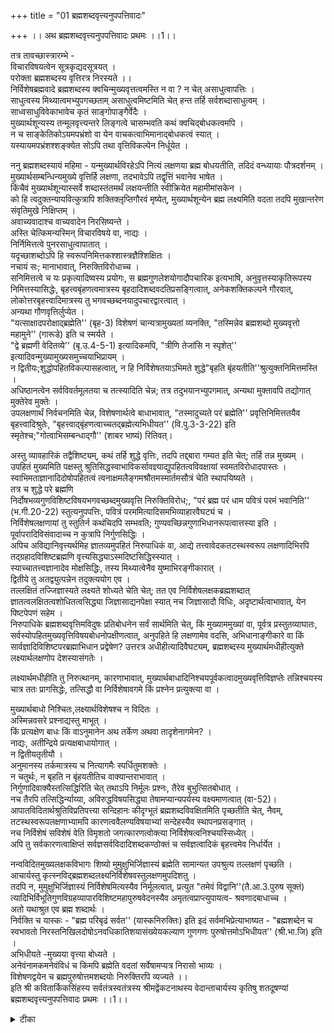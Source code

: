 +++
title = "01 ब्रह्मशब्दवृत्त्यनुपपत्तिवादः"

+++
।। अथ ब्रह्मशब्दवृत्त्यनुपपत्तिवादः प्रथमः ।।1।।  

तत्र तावच्छास्त्रारम्भे -  
विचारविषयत्वेन सूत्रकृद्यदसूत्रयत् ।  
 परोक्ता ब्रह्मशब्दस्य वृत्तिरत्र निरस्यते ।।  
निर्विशेषब्रह्मवादे ब्रह्मशब्दस्य क्वचिन्मुख्यवृत्तत्वमस्ति न वा ? न चेत् असाधुत्वापत्तिः ।  
 साधुत्वस्य मिथ्यात्वमभ्युपगच्छताम् असाधुत्वमिष्टमिति चेत् हन्त तर्हि सर्वशब्दासाधुत्वम् ।  
 साध्वसाधुविवेकाभावेच कृतं साङ्गोपाङ्गैर्वेदैः ।  
 मुख्यार्थशून्यस्य तन्मूलवृत्त्यन्तरे लिङ्गत्वे चासम्भवति कथं क्वचिद्बोधकत्वमपि ।  
 न च साङ्केतिकोऽयमपभ्रंशो वा येन वाचकत्वाभिमानाद्बोधकत्वं स्यात् ।  
 यस्यायमपभ्रंशश्शङ्क्येत सोऽपि तथा वृत्तिविकल्पेन निर्धूयेत ।  
  
ननु ब्रह्मशब्दस्यायं महिमा - यन्मुख्यार्थविरहेऽपि नित्यं लक्षणया ब्रह्म बोधयतीति, तदिदं वन्ध्यायाः पौत्रदर्शनम् ।  
 मुख्यार्थसम्बन्धिन्यमुख्ये वृत्तिर्हि लक्षणा, तदभावेऽपि तद्वृत्तिं भवानेव भाषेत ।  
 किंचैवं मुख्यार्थशून्यास्सर्वे शब्दास्तंतमर्थं लक्षयन्तीति स्वीक्रियेत महामीमांसकेन ।  
 को हि त्वदुक्तन्यायवित्कुत्रापि शक्तिक्लृप्तिगौरवं मृष्येत्, मुख्यार्थशून्येन ब्रह्म लक्ष्यमिति वदता तदपि मुखान्तरेण संवृतिमुखे निक्षिप्तम् ।  
 अवाच्यवादाश्च वाच्यवादेन निरसिष्यन्ते ।  
 अस्ति चेत्किमन्यस्मिन् विचारविषये वा, नाद्यः ।  
 निर्निमित्तत्वे पुनरसाधुत्वापातात् ।  
 यदृच्छाशब्दोऽपि हि स्वरूपनिमित्तकश्शास्त्रज्ञैश्शिक्षितः ।  
 नचायं सः; मानाभावात्, निरुक्तिविरोधाच्च ।  
 सनिमित्तत्वे च यः प्रकृत्यादिष्वस्य प्रयोगः, स ब्रह्मगुणलेशयोगादौपचारिक इत्यभाषि, अनुवृत्तस्याकृतिरूपस्य निमित्तस्यासिद्धेः, बृहत्त्वबृंहणत्वमात्रस्य बृहदादिशब्दवदतिप्रसङ्गित्वात्, अनेकशक्तिकल्पने गौरवात्, लोकोत्तरबृहत्त्वादिमात्रस्य तु भगवच्छब्दनयादुपचारद्वारत्वात् ।  
 अन्यथा गौणवृत्तिर्लुप्येत ।  
 "यत्साक्षादपरोक्षाद्ब्रह्मेति'' (बृह-3) विशेषणं चान्यत्रामुख्यतां व्यनक्ति, "तस्मिन्नेव ब्रह्मशब्दो मुख्यवृत्तो महामुने'' (गारूडे) इति च स्मर्यते ।  
 "द्वे ब्रह्मणी वेदितव्ये'' (बृ.उ.4-5-1) इत्यादिकमपि, "त्रीणि तेजांसि न स्पृशेत्'' इत्यादिवन्मुख्यामुख्यसमुच्चयाभिप्रायम् ।  
 न द्वितीयः;शुद्धोपहितविकल्पासहत्वात्, न हि निर्विशेषतयाऽभिमते शुद्धे"बृहति बृंहयतीति''श्रुत्युक्तनिमित्तमस्ति ।  
अधिष्ठानत्वेन सर्वविवर्तमूलतया च तत्स्यादिति चेन्न; तत्र तदुभयानभ्युपगमात्, अन्यथा मुक्तावपि तद्योगात् मुक्तेरेव मुक्तेः ।  
 उपलक्षणार्थं निर्वचनमिति चेन्न, विशेषणार्थत्वे बाधाभावात्, "तस्मादुच्यते परं ब्रह्मेति'' प्रवृत्तिनिमित्ततयैव बृहत्त्वादिश्रुतेः, "बृहत्त्वाद्बृंहणत्वाच्चतद्ब्रह्मेत्यभिधीयत'' (वि.पु.3-3-22) इति स्मृतेश्च;"गोत्वाभिसम्बन्धाद्गौ'' (शाबर भाष्यं) रितिवत्।  
  
अस्तु व्यावहारिकं तद्वैशिष्ट्यम्, कथं तर्हि शुद्धे वृत्तिः, तदपि तद्द्बारा गम्यत इति चेत्; तर्हि तन्न मुख्यम् ।  
 उपहितं मुख्यमिति पक्षस्तु श्रुतिसिद्धस्वाभाविकर्सावज्ञ्याद्युपहितत्वविवक्षायां स्वमतविरोधादपास्तः ।  
 स्वाभिमताज्ञानादिदोषोपहितत्वं त्वनाक्षमलैङ्गमश्रौतमस्मार्तमसौत्रं चेति स्थापयिष्यते ।  
 तत्र च शुद्धे परे ब्रह्मणि   
निर्दोषभव्यगुणविशिष्टविषयभगवच्छब्दमुख्यवृत्ति निरुक्तिविरोध;, "परं ब्रह्म परं धाम पवित्रं परमं भवानिति'' (भ.गी.20-22) स्तुत्यनुपपत्तिः, पवित्रं परममित्यादिसमभिव्याहारवैघट्यं च ।  
 निर्विशेषलक्षणायां तु स्तुतिर्न कथंचिदपि सम्भवति; गुण्यवच्छिन्नगुणाभिधानरूपत्वात्तस्या इति ।  
 पूर्वापरादिविसंवादाच्च न कुत्रापि निर्गुणसिद्धिः ।  
 अपिच अविद्यानिवृत्त्यर्थमिह ज्ञातव्यमुपहितं निरुपाधिकं वा, आद्ये तत्त्वावेदकतटस्थस्वरूप लक्षणादिभिरपि तद्ग्रहादविशिष्टब्रह्मणि वृत्त्यसिद्ध्याऽस्मदिष्टसिद्धिस्स्यात् ।  
 स्याच्चातत्त्वज्ञानादेव मोक्षसिद्धिः, तस्य मिथ्यात्वेनैव युष्माभिरङ्गीकारात् ।  
 द्वितीये तु अतद्व्युत्पन्नेन तदुक्त्ययोग एव ।  
 तल्लक्षितं तज्जिज्ञास्यते लक्ष्यते शोध्यते चेति चेत्; तत एव निर्विशेषलक्षकब्रह्मशब्दात् ज्ञातत्वलक्षितत्वशोधितत्वसिद्ध्या जिज्ञासाद्यनपेक्षा स्यात् नच जिज्ञासादौ विधिः, अदृष्टार्थत्वाभावात्, येन पिष्टपेपणं सहेम ।  
 निरुपाधिके ब्रह्मशब्दवृत्तिमविदुषः प्रतिबोधनेन सर्वं सार्थमिति चेत्, किं मुख्याममुख्यां वा, पूर्वत्र प्रस्तुतव्याघातः, सर्वस्योपहितमुख्यवृत्तिविषयबोधनोपक्षीणत्वात्, अनुपहिते हि लक्षणामेव वदसि, अभिधानाङ्गीकारे वा किं सार्वज्ञादिविशिष्टपरब्रह्माभिधान प्रद्वेषेण? उत्तरत्र अधीहीत्यादिवैघट्यम्, ब्रह्मशब्दस्य मुख्यार्थमधीहीत्युक्ते लक्ष्यार्थलक्षणोप देशस्यासंगतेः ।  
  
लक्ष्यार्थमधीहीति तु निरुत्थानम्, कारणाभावात्, मुख्यार्थबाधादिनिश्चयपूर्वकत्वादमुख्यवृत्तिविज्ञप्तेः तन्निश्चयस्य चात्र ततः प्रागसिद्धेः, तत्सिद्धौ वा निर्विशेषावगमे किं प्रश्नेन प्रत्युक्त्या वा ।  
  
मुख्यार्थबाधो निश्चितः,लक्ष्यार्थविशेषश्च न विदितः ।  
 अस्मिन्नवसरे प्रश्नाद्यस्तु माभूत् ।  
 किं प्रत्यक्षेण बाधः किं वाऽनुमानेन अथ तर्केण अथवा तादृशेनागमेन? ।  
 नाद्यः, अतीन्द्रिये प्रत्यक्षबाधायोगात् ।  
 न द्वितीयतृतीयौ ।  
 अनुमानस्य तर्कमात्रस्य च नित्यागमैः स्पर्धितुमशक्तेः ।  
 न चतुर्थः, न बृहति न बृंहयतीतिच वाक्यान्तराभावात् ।  
 निर्गुणादिवाक्यैस्तत्सिद्धिरिति चेत् तथाऽपि निर्मूलः प्रश्नः, तैरेव बुभुत्सितबोधात् ।  
नच तैरपि तत्सिद्धिर्न्याय्या, अविरुद्धविषयसिद्ध्या तेषामप्यान्यपर्यस्य वक्ष्यमाणत्वात् (वा-52)।  
 आपातविदितार्थश्रुतिविप्रतिपत्त्या सन्दिहानः कीदृग्भूतं ब्रह्मशब्दविवक्षितमिति पृच्छतीति चेत्, नैवम्, तटस्थस्वरूपलक्षणाभ्यामपि कारणत्ववैलण्यविषयाभ्यां सन्देहस्यैव स्थापनप्रसङ्गात् ।  
 नच निर्विशेषं सविशेषं वेति विमृशतो जगत्कारणत्वोक्त्या निर्विशेषत्वनिश्चयस्सिध्येत् ।  
 अपि तु सर्वकारणत्वाक्षिप्तं सर्वज्ञसर्वविदादिशब्दकण्ठोक्तं च सर्वज्ञत्वादिकं बृहत्त्वमेव निर्धार्येत ।  
  
नन्वविदितमुख्यलक्षकविभागः शिष्यो मुमुक्षुभिर्जिज्ञास्यं ब्रह्मेति सामान्यत उपश्रुत्य तल्लक्षणं पृच्छति ।  
 आचार्यस्तु कृत्स्नविद्ब्रह्मशब्दलक्ष्यनिर्विशेषवस्तुलक्षणमुपदिशतु ।  
 तदपि न, मुमुक्षुभिर्जिज्ञास्यं निर्विशेषमित्यस्यैव निर्मूलत्वात्, प्रत्युत "तमेवं विद्वानि''(तै.आ.3.पुरुष सूक्तं) त्यादिभिर्विभूतिगुणविग्रहव्यापारविशिष्टमहापुरुषवेदनस्यैव अमृतत्वप्राप्त्युपायत्व- श्रवणादबाधाच्च ।  
 अतो यथाश्रुत एव ब्रह्म शब्दार्थः ।  
 निर्वक्ति च यास्कः - "ब्रह्म परिबृढं सर्वत'' (यास्कनिरुक्तिः) इति इदं सर्वमभिप्रेत्याभाष्यत - "ब्रह्मशब्देन च स्वभावतो निरस्तनिखिलदोषोऽनवधिकातिशयासंख्येयकल्याण गुणगणः पुरुषोत्तमोऽभिधीयत'' (श्री.भा.जि) इति ।  
 अभिधीयते -मुख्यया वृत्त्या बोध्यते ।  
 अनेवंनामकमनेवंविधं च किमपि ब्रह्मेति वदतां सर्वेषामप्यत्र निरासो भाव्यः ।  
 विशेषणद्वयेन च ब्रह्मपुरुषोत्तमशब्दयोः निरुक्तिरपि व्यज्यते ।।  
इति श्री कवितार्किकसिंहस्य सर्वतंत्रस्वतंत्रस्य श्रीमद्वेंकटनाथस्य वेदान्ताचार्यस्य कृतिषु शतदूषण्यां ब्रह्मशब्दवृत्त्यनुपपत्तिवादः प्रथमः ।।1।।

<details><summary>टीका</summary>

श्रीः । नृसिंहराजीयटीका । श्रीहयवदनपरब्रह्मणे नमः । श्रियै नमः ।।। शुभमस्तु ।।

श्रियै सततमस्तु मे भुजगराजशैलाधिपः  
श्रियं वहति वक्षसा श्रितजनैकरक्षाकरः।  
दयासहचरस्सदा विहितवाजिवक्त्राकृतिः  
जगज्जननरक्षणक्षपणकेलिदीक्षागुरुः ।।  
ऋषीणां सप्तानां सुकृतपरिपाकेन महता  
समाविर्भूतो यो महति घटिकाशैलशिखरे ।  
महाचार्याद्यार्यैरमरगुरुकल्पैरधिगतः ।  
स नः श्रेयो देयादमृतफलवल्लीसहचरः ।।  

प्रारिप्सितस्य ग्रंथस्याविध्नपरिसमाप्तिप्रचयगमनाय शिष्टाचार प्राप्तमिष्टदेवताप्रार्थनात्मकं मंगळं शिष्यशिक्षायै निबध्नाति समाहार इति । हयवदनहेषाहलहलोन्तर्ध्वातं हरत्विति संबंधः ।अज्ञानरूपस्वांतध्वांतस्य हरणं प्रमाकरणत्वे सत्येव भवतीति प्रमाकरणत्वमाह साम्नां समाहार इत्यादिना ।ऋचां प्रतिपदं प्रतिनिधिरिर्त्थः । यजुषांघाम स्थानं । ननु प्रमाणस्याप्यज्ञाननिवर्तकत्वं ज्ञानद्वारेति वक्तव्यं ।ज्ञानं च प्रतिबंधान्नसंभवतीत्यत्राह लयः प्रत्यूहानामिति । नन्वेवमप्यज्ञानस्य निवृत्तिस्संभवति चेत् विस्मरणे सति पुनः प्रसंग इत्यत्राह लहरिविततिर्बोधजलधेरिति । उत्तरोत्तरज्ञानसन्तानकर इत्यर्थः।अज्ञानकारणमाह कथेति । वादेषु क्षुभ्यन्तः उध्दताः । कलिकथकाः कलिकालविद्वांसः । केवलं नास्तिका इति यावत् ।।
ननु पूर्वतनकलिकथककोलाहलस्य निरासेपि भाविकलिकथककोलाहलादन्तर्ध्वातसंभवे स्वकृतिवैयर्थ्यमित्याशंक्याह इदं प्रथमेति । यतिपुरंदरोक्तीनामेवात्र ग्रंथे सन्निवेशात्ताभिः प्रसाधित - वेदान्तैरेव तन्निरास इति भावः ।
चिकीर्षितस्य ग्रंथस्य प्रयोजनं दर्शयति प्राचीमिति । एतद्ग्रंथाध्येतृणां परमतनिरसनं सुकरमित्याह वादाहवेष्विति । तत्र शतदूषण््याख्ये ग्रंथे, तावत्प्रथमवादे निरस्यत इति संबध्यते । शास्त्रारंभ इत्येतदसूत्रयदित्यनेन ।
शास्त्रारंभः ""अथातो ब्रह्मजिज्ञासे'' (ब्र .सू 1 - 1 - 1)ति सूत्रं । विचारविषयत्वेन विचारस्य विषयतया यत् वेदान्तवाक्यं असूत्रयत् सूत्रेण व्याख्यात् दात्रेणलुनाति दात्रयतीतिवत्""प्रातिपदिकात् धात्वर्थे बहुलमिष्टवच्च''(अष्टा - वर्तिकं) ति णिच् ,""सूत्र विमोचन''इतिवा । विमोचनं प्रतिपादनं । अत्र सूत्रविषयभूते ""यतो वा इमानि भूतानि जायन्ते । येन जातानि जीवन्ति ।यत्प्रयंत्यभिसंविशंन्ति । तद्विजिज्ञासस्वे'' (तै - आ - आनन्दवल्ली) ति वाक्ये ब्रह्मशब्दस्य, परोक्ता लक्षणावृत्तिरित्यर्थः । असाधुत्वापत्तिरिति । साधुत्वं हि शक्तिमूलकप्रयोगविषयत्वं । शक्त््यभावे न सम्भवतीत्यर्थः । असाधुत्वं साधुत्वाभावः । हन्तेति । पारमार्थिकसाधुत्वाभावेपि व्यावहारिक साधुत्वस्य त्वदिष्टत्वात्तन्नस्यादिति भावः । साध्वसाध्विति । ""एकश्शब्दः सष्ठुप्रयुक्तः स्वर्गेलोके कामधुग्भवति'' (खिलश्रुतिः) ""आहिताग्निरपशब्दं प्रयुज्य प्रायश्चित्तीयां सारस्वतीमिष्टिं निर्वयेत्'' (याज्ञिकाः) ""ते सुरा हेलयो हेलय इति कुर्वन्तः पराबभूवुः'' । ""तस्माद्ब्राह्मणेन न म्लेच्छित वै नापभाषीत वै म्लेच्छो हवा एष यद पशब्दः'' इति साधुशब्दविधिः, प्रायश्चित्तविधिरपशब्दप्रयोगनिषेधो निन्दार्थवादश्च प्रमाणमितितदंशेनित्यत्वादेः प्रामाण्यानुपपादकतया अन्यत्रापि प्रामाण्यानुपपादकत्वात् कृत्स्नवेदाप्रमाण्ये वेदस्य व्यर्थत्वात् ।तद्वैयर्र्थ्यादेव तदङ्गानां वैयर्थ्यं । व्याकरणस्य अन्यत्रापि प्रामाण्यानुपपादकत्वात् कृत्स्न वेदाप्रमाण्येवेदस्य व्यर्थत्वात् तद्वैयथ्यादेव तदंगानां वैयथ्यर्ं। व्याकरणस्य च सुतरां वैयर्थ्यं चेत्याह साध्वसाध्विति ।ननु वृत्तिमत्वं बोधकत्वं वा साद्युत्वमस्तु लक्षणया तत्संभवादित्यत आहमुख्यार्थ शून्यस्येति । मुख्यार्थाभावे तत्संबंधादिरूपवृत्त्यंतरस्याप्यभावात् वृत्तिसामान्याभावे वृत्त्यास्मारितार्थसंसर्गज्ञानपूर्वकत्वरूपसाध्यस्य बाधादाकांक्षादीनां वृत्तिमत्वाधीनतया तदभावे आकांक्षादिमत्कदंबकत्वादिरूपलिंगासिद्ध्या स्वरूपासिद्धेः व्याप्तिग्रहायोगाच्च । व्याप्यत्वासिद्धेश्चलिंगविधयापि बोधकत्वायोगादुक्तंसाधुत्वंनसम्भवतीति भावः । ननु ब्रह्मशब्दस्सांकेतिकोऽपभ्रंशो वास्तु ।तस्यासाधुत्वमिष्टमेव । नच तर्हि लक्षणाङ्गीकारो न स्यादिति वाच्यं । शक्तिभ्रमाद्वृत्तिभ्रमसंभवाद् भ्रांति सिद्धा च वृत्तिरेव लक्षणेति विवक्षितमित्यत्राह नच सांकेतिक इति । अपौरुषेयत्वान्नसांकेतिकत्वं अशक्त्यादिप्रयुक्तापभ्रांशत्वं वेत्यर्थः । अपभ्रंशत्वे दूषणांतरमाह यस्येति । सोप्यपभ्रंश इति वक्तुं शक्यत इत्यर्थः । वृत्तिविकल्पेनेति । किमपभ्रंशस्य मूलभूतश्शब्दो मुख्यः उत सोप्यपभ्रंशः । आद्ये 
ब्रह्मशब्देन किमपराद्धं । अवाच्यत्ववचनविरोधश्चोभयत्र तुल्यः । मूलमूलित्वयोर्वैपरीत्यापत्तिश्च द्वितीये तस्यापि मूलभूतश्शब्दः तस्यापिशब्दान्तरमित्यनवस्थेत्यर्थः ।
नन्विति । वृत्तिमत्वात्साधुत्वं युज्यत इति भावः । वंध्यायाः पौत्रदर्शनमिति । यथा पुत्राभावे पौत्राभावः तथा मुख्यवृत्त्यभावे मुख्यार्थसंबंधरूपलक्षणा न संभवतीति भावः । भवानेवेति । स्फुटविरोधमप्यजानन्नत्यन्ताज्ञ इत्यर्थः । ननु मुख्यर्थसंबंधो लक्षणेति मास्तु किन्त्वपरैव लक्षणा वृत्तिरस्त्वित्यत्राह किंचैवमिति । तथा सति शक्तिमात्रोच्छेदस्यादिति भावः । किञ्च मुख्यार्थो यदि ब्रह्मशब्दस्य स्यात् तदा तत्सम्बध्यपि नास्त्येवेति ब्रह्मतत्सम्बधि लक्ष्यमिति वदता ब्रह्म नास्तीत्युक्तं स्यादित्याह मुख्यार्थेति । संवृतिः - शून्यवादः । ननु ब्रह्मशब्दश्चान्यत्राशक्तः ब्रह्म चा वाच्यमित्युक्तं । तथा च विरोधं कथंचित्परिहृत्य लक्ष्यत्वमुच्यतामित्यत्राह अवाच्यवादाश्चेति । ""तस्मादुच्यते परं ब्रह्मे'' त्यादयो वादाः । अस्तिचेदिति । क्वचिन्मुख्यत्वमस्तीतिपक्ष इत्यर्थः । आद्येपि प्रवृत्तिनिमित्तमस्ति न वेति विकल्प्य द्वितीयपक्षे दूषणमाह निर्निमित्तत्व इति । प्रवृत्ति निमित्ताभावे शक्त्यभावादिति भावः । ननु डित्थडिबित्थादियदृच्छाशब्देव्यभिचार इत्यत्राह । यदृच्छेति । प्रमेयत्वविशेष्यकप्रमेयशब्दवत्तत्तस्वरूप प्रकारकतत्तद्ज्ञानजनकत्वं यदृच्छाशब्दानामिति भावः । अस्तु वा यदृच्छाशब्दे निर्निमित्तत्वं तदन्यत्र तन्नियम इत्याह नचायं स इति । मानाभावादिति । यदृच्छाशब्दत्वेन व्यवहाराभावादित्यर्थः । ""बृहति बृंहयति तस्मादुच्यते परं ब्रह्म'' (अ.शिर - 3.खं) ""बृहत्वद्बृह्मणत्वाच्चतद्ब्रह्मेत्यभिधीयते'' (वि. पु.20 - 20) इति निरुक्तिविरोधोपीत्याह निरुक्तीति । अपौरुषेयत्वविरोधं समुच्चिनोति चेति । प्रवृत्तिनिमित्तपक्षं दूषयति सनिमित्तत्वे चेति । तथा च ब्रह्मणोन्यत्र मुख्यवृत्त्यभावइति सिद्धांतविरोधः । अन्यत्रमुख्यवृत्त्यभावं समर्थयति य इति । आदिशब्देन वेदतपः प्रभृतयो गृह्यन्ते ।तत्र युक्तिमाह अनुवृत्तस्येति । प्रकृतिवेदादिसाधारणानुवृत्तनिमित्तमेकं नास्तीत्यर्थः । ननु बृहत्वमनुवृत्तंप्रवृत्तिनिमित्तमस्त्वित्यत्राह बृहत्वेति । बृहत्वं यथा बृहदादिशब्दे निमित्तं तथा ब्रह्मशब्दे निमित्तं न भवति ।तथा सति बृहच्छब्दवद्ब्रह्मशब्दस्यापि घटादौ प्रयोगसाधकतयातिप्रसञ्जकमित्यर्थः । ननु बृहत्वंप्रवृत्तिनिमित्तं मास्तुकिं तुप्रकृतित्वादिकमेव नानाप्रवृत्तिनिमित्तमस्तु । तेन नातिप्रसंग इत्यत्राह अनेकशक्तीति ।नानार्थादौ गत्यन्तराभावादनेकशक्तिकल्पनमितिभावः । ननु घटादिव्यावृत्तं लोकात्तरबृहत्वं प्रवृत्तिनिमित्तमित्यत्राह लोकोत्तरेति । सर्वतो व्यावृत्तं ब्रह्ममात्रगतं प्रकृत्यादौ नास्त्येव । घटादिव्यावृत्तं तु ब्रह्मशब्दप्रयोगाविषयगगनादावपि गतत्वान्न प्रवृत्तिनिमित्तमिति भावः । भगवच्छब्दनयादिति । ""उत्पत्तिं प्रलयं चैव भूतानामागतिं गतिं । वेत्ति विद्यामविद्यां च स वाच्यो भगवा'' (वि.पु.6 - 7 - 78) नितीत्याद्यलौकिकार्थसाक्षात्कर्तृत्वं प्रयोगाविषयेषु समाधिनिष्ठकेशिध्वजादिषु गतत्वादुपचारद्वारमेव नतु प्रवृत्तिनिमित्तमिति निर्णीतमिति भावः । ननु प्रयोगबलात्प्रकृत्यादौ नानाशक्तिकल्पनमभ्युपगम्यतां गौरवं चाकिंचित्करमित्यत्राह अन्यथेति । अन्यथासिद्धप्रयोगबलादपि शक्तिकल्पन इत्यर्थः । श्रुतिरपि ब्रह्मशब्दस्यान्यत्र मुख््यतामाह यत्साक्षादिति । अपरोक्षं वस्तु यत् तत्साक्षात् मुख्यतया ब्रह्मशब्द वाच्यमित्यर्थः । साक्षादपत्यमित्यादौ साक्षाच्छब्दस्य मुख्यार्थत्वदर्शनादिति भावः । ""यत्साक्षातु परं ब्रह्म विशन्ति ब्रह्नवादिनः'' इति स्मृतिरप्यन्यत्र मुख्यतां व्यनक्तीत्याह तस्मिन्ने वेति । नन्वत्र मुख्यवृत्तिर्नास्तीत्यनुपपन्नं ""द्वेब्रह्मणी वेदितव्ये'' इत्यत्र परापरात्मनोः प्रयुक्तस्य ब्रह्मशब्दस्य एकत्र मुख्यत्वमपरत्रामुख्यत्वमित्यस्य वृत्तिद्वयविरोधेनासम्भवादुभयत्र मुख्यवृत्त्यवश्यम्भावादित्यत्राह द्वेब्रह्मणी इति । ""गामग्निं ब्रह्मणं चैव त्रीणि तेजांसि न स्पृशेत्।'' इत्यत्र त्रिष्वपि तेजश्शब्दस्य पवित्रत्वसामान्याल्लक्षणा । तथा ज्ञानानन्दाद्यात्मकतया लक्षणावृत्तिरेकैवेति नान्यत्रमुख्यतेत्यर्थः । विचारविषय इति पक्षं दूषयति नद्वितीय इति । शुद्धं - स्वरूपातिरिक्तप्रवृत्तिनिमित्ताविशिष्टं । उपहितं=स्वरूपातिरिक्तप्रवृत्तिनिमित्त विशिष्टं । शुद्ध इत्येतद्विवरणंनिर्विशेषतयेति । प्रवृतिनिमित्ताभावे वाच्यत्वायोगादिति भावः । नन्वधिष्ठानत्वसर्वविवर्तमूलत्व रूपस्वरूपात्मकप्रवृत्तिनिमित्तवत्वाद्वाच््यत्वमिति शङ्कते अधिष्ठानत्वेनेति । अधिष्ठानत्वं हि भ्रमधर्मितयासर्वतादात्म्यं । विवर्तमूलत्वं हि विवर्तोपादानत्वं । तदेव बृंह्मणत्वमित्यर्थः । तत्रेति । स्वरूपस्य बृहत्वबृंहणत्वात्मकत्वानभ्युपगमादित्यर्थः । अन्यथेति । तयोः स्वरूपात्मकत्वात्स्वरूपस्य मुक्तावनपायात्तयोश्च सर्वं विनानुपपत्तेः सर्वं स्यादिति सर्वनिवृत्तिरूपा मुक्तिर्नस्यादित्यर्थः । ननु गवयत्वप्रवृत्तिनिमित्तकगवयशब्दवाच्योपलक्षकसादृश्यप्रतिपादक गोसदृशो गवय इति वाक्यवत्ब्रह्मशब्दवाच्योपलक्षक धर्मप्रर्दशनार्थमिदं नतु प्रवृत्तिनिमित्तप्रतिपादनार्थमिति शङ्कते उपलक्षणार्थमिति ।प्रवृत्तिनिमित्ततयैव श्रुतत्वमुपपादयति गोत्वाभिसम्बधादिति । गोत्वसम्बन्धस्य निमित्तत्वप्रतीतेरिति भावः ।
अस्तु व्यावहारिकमिति । तथाचाविद्यानिवृत्या निवृत्तेर्न मोक्षानुपपत्तिरिति भावः । कथं तर्हीति । 
व्यावहारिकतद्विषस्योपहितत्वादिति भावः । ननु विशिष्टोपस्थितिद्वारा शुद्धोपस्थितेर्भावाच्छुद्धस्यापि शक्तिविषयत्वमिति शङ्कते तदपीति । तर्हि मुख्योपस्थितिद्वारा तीरोपस्थापकगङ्गापदस्येव लक्षणैव न मुख्यत्वमित्याह तर्हीति । द्वितीयं पक्षं दूषयति उपहितमित।ि किं तत्रोपाधिः सत्यं उत मिथ्यावेति विकल्प्य आद्ये दोषमाह । श्रुतीति । अद्वैतहानेरिति भावः ।द्वितीयं दूषयति स्वाभिमतेति । उपहिते तादृश प्रमाणा भावादिति भावः ।दोषांतरमाह तत्र चेति । ब्रह्मशब्दमुख्यार्थो न दोषोपहितः ""शुद्धेमहाविभूत्याख्ये परेब्रह्मणि शब्द्यत'' (वि.पु.6 - 7 - 72) इति ब्रह्मशब्दवाच्यं शुद्धमनूद्य ""मैत्रेय भगवच्छब्दःसर्वकारणकारणे ।संभर्तेति तथा भर्ता भकारोर्थ द्वयान्वितः । नेता गमयिता स्रष्टा गकारोर्थत्रयान्वितः'' (वि.पु.6 - 7 - 72 - 14 खं) इत्यादिना तत्र निर्दोषत्वपुरस्कारेण भगवच्छब्दनिर्वचनविरोधात् । नच ब्रह्मपदलक्ष्येतन्निर्वचनं गुणविशिष्टविषयनिर्वचनस्य भगवच्छब्दस्य निर्विशेषे मुख्यत्वायोगाच्चेति भावः ।परंब्रह्मेति । ""परं ब्रह्म परं घाम पवित्रं परमं भवान्'' (श्री.भग.गी.2.22) इत्यत्र ब्रह्मशब्दस्याज्ञानादिदोष विशिष्टाभिधायकत्वात्तद्विशिष्टतयाभिधानस्यनिन्दारूपतया न स्तुतित्वमित्यर्थः ।पवित्रमिति । दोषोपहितस्यापवित्रत्वादिति भावः । ननु परं ब्रह्मेत्यत्र ब्रह्मपदेन शुद्धं लक्ष्यते । तत्र स्तुतिरस्त्वित्यत्राह निर्विशेषेति । तत्र हेतुमाह गुण्यवच्छिन्नेति । निर्विशेषे गुणविशिष्टता बोधासम्भवादिति भावः । ननु निर्दोषत्वेन स्तुतिरस्तु सा निर्विशेषेपि सम्भवतीत्यत्राह पूर्वापरेति । प्रकरणस्य गीतागतस्य सविशेषविषयतया निर्विशेषसिद्धिविरहात् ब्रह्मशब्देन तल्लक्षयित्वा तत्स्तुतिरित्यनुपपन्नमिति भावः ।इयता ग्रंथेन लक्षकत्वाभिमतशब्दस्वभावपर्यालोचनया निर्विशेषलक्षणा निरस्ता । इदानीं लक्ष्यत्वाभिमतजिज्ञास्यस्वरूपपर्यालोचनयापि लक्षणां निराकरोति अपि चेति । तत्वावेदकेति । तत्वावेदकतया त्वदभिमतैः ""सत्यं ज्ञानमनन्तं ब्रह्म'' (तै आ 7) ""यतो वा इमानि भूतानि जायन्ते'' (तै आ 1 7) इत्यादितटस्थलक्षणादिवाक्यैरप्युपहितप्रतीतेरेवापेक्षितत्वेन निर्विशेषस्याजिज्ञास्यतया तत्प्रतिपत्त्यर्थं ब्रह्मशब्दस्य तल्लक्षणा न वाच्येति भावः । स्याच्चेति । तत्वज्ञानस्यानपेक्षितत्वाद्वेदान्तजन्यज्ञानादपि न मुक्तिस्स्यादिति शास्त्रवैयर्थ्यमिति भावः । तस्य उपहितगतविशेषणस्य । द्वितीयेत्विति । निरूपाधिक इत्यर्थः । अतद्व्युत्पन्नेति । अनुपहिते व्युत्पत्यभावादव्युत्पन्नेन ब्रह्मशब्देन तद्बोधो नसंभवतीति भावः । ननु शुद्धे व्युत्पत्तयभावेपि विशिष्टे व्युत्पन्नेन ब्रह्मशब्देन शुद्धं लक्ष्यत इति तत्र सर्वमुपपद्यत इति शङ्कते तल्लक्षितमिति । ""अथातो ब्रह्म जिज्ञासे'' (ब्र सू 1 - 1 - 1) ति ज्ञातव्यत्वेन प्रतिज्ञायते । ""जन्माद्यस्य यतः'' (ब्र.सू 1 - 1 - 2) इत्यादिलक्षणवाक्येन लक्ष्यते । उत्तरसूत्रगणैश्च शोध्यत इत्यर्थः । तत एवेति । पदार्थप्रतिपत्तिसमये ब्रह्मपदेनैव निर्णेतव्यस्य निर्विशेषस्य प्रतिज्ञालक्षणपरीक्षाफलस्य सिद्धत्वात्तेषां वैयर्थ्यमित्यर्थः । ननु विलीनस्यापि घृतस्याज्यं विलाप्येति विधिबलाद्विलापने प्रवृत्तिर्दृश्यत इति सिद्धेपि फले प्रतिज्ञादौ प्रवृत्तिस्सम्भवतीत्याशङ्कय निराकरोति नचेति । त्वयापि श्रवणादेर्दृष्टद्वारत्वमुच्यते न तु केवलादृष्टार्थत्वमिति भावः । ये नेति । अदृष्टार्थत्वेनेत्यर्थः । सहेमेति । चक्षिज्ञो ज्ञित्करणात् ज्ञापितं परस्मै पदं ।"आधृषाद्वेति' विकल्पितणिचः परस्मैपदिनः सहेर्वा रूपं । निरूपाधिक इति । प्रतिज्ञालक्षण विचारास्सर्वेपि निर्विशेषे वृत्तिज्ञानार्थमिति न वैयर्थ्यमिति भावः । पूर्वत्रेति । मुख्यवृत्तेर्निविशेषे सम्भवाभावादुपहितविषयं सर्वशास्त्रं स्यादिति निरूपाधिके वृत्तिबोधनेन शास्त्रं सार्थकमित्येतद्व्याहतमित्यर्थः। ननूपहितमुख्यवृत्तिरस्त्वित्याशङ्क्यापसिद्धान्तदोषमाह अनुपहितेति । अभिधानाङ्गीकारेवेति । निर्विशेषस्य प्रवृत्तिनिमित्ताभावाच्छक्यत्वायोगात् विशिष्टस्य शक्यत्वे वाच्ये सार्वज्ञादिविशिष्टमेव शक्यं स्यादिति भावः । उत्तरत्रेति । अन्यां वेति । विकल्पकोटावित्यर्थः । वैघट्यमुपपादयति ब्रह्मशब्दस्येति । घटं वदेत्यादौ सर्वत्र बाधकाभावे मुख्यार्थं वदेति प्रतीतेः ""अधीहिभगवो ब्रह्मे''(तै - भृः1) त्यत्रापि ब्रह्मशब्दमुख्यर्थमधीहीत्यौत्सर्गिकप्रतीतिरित्यपृष्टप्रत्युक्त््ययोगइत्यर्थः ।ननु तत्र लक्ष्यार्थ प्रश्न एवेति चेत् तत्राह लक्ष्यार्थमघीहीति ।कारणा भावमुपपादयति मुख्यार्थेति ।इदं पदमत्र मुख्यवृत्तमिति निश्चयो लक्षणावृत्तिः कुत्रेति विशेषप्रश्नस्य कारणं तत्र मुख्यार्थबाधादिनिश्चयो हेतुः । तदभावात्तदभाव इत्यर्थः । तत इति । उपदेशादित्यर्थः । तत्सिद्धाविति । उपदेशात्प्रागिति शेषः । निर्विशेषावगम इति । जात इति शेषः ।
मुख्यार्थबाध इति । मुख्यार्थस्य बृहत्व (ब्रह्मत्व) विशिष्टस्य मिथ्यात्वेन मुमुक्षुवेद्यत्वस्याभावो निश्चत इति लक्ष्यार्थपरत्वस्यसामान्यतोवगमात्तद्विशेष प्रश्न उपपन्न इति भावः । परिहरति माभूदिति । मिथ्यात्वे प्रमाणाभावेन मुख्यार्थस्य मुमुक्षुवेद्यत्वं न बाधितमिति भावः ।तथापीति । निर्गुणादिवाक्यैरेवनिर्विशेषस्यैव सिद्धेः प्रश्नानुपपत्तिरिति भावः । ननु यथाकथंचिन्निर्विशेषसिद्धिरस्त्वित्यत्राह नच तैरपीति ।छागपशुन्यायपवदाहवनीयन्यायादिभिर्हेयगुणाभावरूपविषयसिद्धेरिति भावः । ननु निर्विशेषनिश्चयो नास्त्येव । सविशेषनिर्विशेषश्रुतिद्वयश्रवणेन सविशेषं निर्विशेषं वेति सन्दिहानस्य प्रश्न इति 
शङ्कते आपातेत।ि ""यतो वे'' (तै - भृ.1) त्यादि तटस्थ ""सत्यं ज्ञान'' (तै आनं 2) मित्यादि स्वरूपलक्षणवाक्याभ्यां कारणत्वरूपसविशेषवै लक्षण्यात्मकानृतादिव्यावृत्तिरूपनिर्विशेषविषयाभ्यां पूर्ववदेव सन्देहस्यादित्याह नैवमिति ।वस्तुतः सत्यादि वाक्यस्यापि विशिष्टपरत्वमेवेति निर्विशेषसन्देह एव दुर्लभ इति बोध्यं । किञ्च यदि निर्विशेषं ब्रह्म मुमुक्षुवेद्यमुपदेश्यं स्यात् तदा जगत्कारणत्वरूपलक्षणोपदेशमाचार्योऽनुन्मतः किमर्थमुपदिशेदित्याह नचेति । सर्वकारणत्वाक्षिप्तं कर्तृत्वाक्षिप्तमित्यर्थः । सर्वज्ञस्सर्वविदादीति । ""यस्सर्वज्ञस्सर्ववित्'' (मंु 2 - 2 - 1)'' यस्य ज्ञानमयं तपः''(मु.2 - 2 - 9) इत्याद्युक्तमित्यर्थः । ज्ञानादीनामपि गुणतोपि बृहत्वेन्तर्भावाद्बृहत्वमेवेत्याद्युत्किः ।
नन्विति ।पूर्वं वाक््यद्वयश्रवणजनितसन्देहमूलकप्रश्नः आशङ्क्य परिहृतः । इदानीं सामान्यत एव प्रश्न इति भेदः । यद्यप्यनुपहितस्य मुमुक्षुजिज्ञास्यत्वे पूर्वदूषणमस्त्येवतथाप्यनुपहितस्य जिज्ञास्यत्वं दूर इति न तत्र लक्षणावृत्तिरित्याह तदपिनेति । आदि शब्देन ""तमेव विदित्वे'' (श्वे 3 - 8) त्यादि विवक्षितं ""तमसस्तु पारे'' ""सर्वाणिरूपाणि'' (पु.सू.तै आ.3) इत्यादिर्भिर्विभूतिः ""महान्तं'' (क.2.22)इत्यादिभिर्गुणः ""आदित्य वर्णं'' (पु.सू.तै आ.3) इति विग्रहः ""विचित्यकृत्वा'' इति व्यापारः प्रतिपाद्यते ।इह च तमेवमिति तच्छब्दैवंशब्दाभ्यां प्रस्तुतविभूत्यादिगुणविशिष्टस्य परामर्शादिति भावः । महापुरुषेति ।""पुरुषं महान्तं'' (पु.सू.तै आ) इति वाक््यार्थः उक्तः । एवं जिज्ञास्यपर्यालोचनयापि न निर्विशेषे ब्रह्मशब्दलक्षणेति भावः ।यतोउपलक्षकत्वाभिमतब्रह्मशब्द लक्ष्यत्वाभिमतजिज्ञास्यब्रह्मस्वरूपपर्यालोचनया निर्विशेषे वृत्तिनिरासः ।अतः श्रौतबृहत्वादिविशिष्ट एव विचार्यब्रह्मशब्दस्य वृत्तिरित्याह अत इति । सर्वतः सर्वस्मात् निरवधिकबृहदित्यर्थः । ननु यास्कनिरुक्तौ बृहत्वमेव ब्रह्मशब्दप्रवृत्तिनिमित्तमिति गम्यते । श्रौतनिरुक्तौ तु बृहत्वमिव बृंह्मणत्वमपीति कथमिदमुपपद्यत इति चेत् बृंह्मणत्वस्यापि गुणतो बृहत्वान्तर्भावान्नविरोधः । श्रुतौ पृथगुक्तिः बृंहणत्वमपि बृहत्वेन्तर्भूतमिति ज्ञापयितुमिति द्रष्टव्यं । एतद्वादमूलभूत भाष्यमाह इदं सर्वमभिप्रेत्येति । नन्वन्यत्रापि प्रयोगदर्शनात्कथं पुरुषोत्तम एवेत्यवधारणमित्यत्राह मुख्ययेति । ""यस्मिन् प्रयुज्यमाने तु गुणयोगस्सुपुष्कलः तत्रैव मुख्य वृत्तोयमन्यत्र ह्युपचारतः'' (गारुडे) इति न्यायेन निरतिशयबृहत्वादेः पुरुषोत्तमादन्यत्राभावेन गुणपौष्कल्यविरहान्नमुख्यत्वमिति भावः । अनेवं नामकं पुरुषोत्तमादिनामरहितं अनेवं विधं बृहत्वबृम्हणत्ववत् स्वभावतो निरस्तनिखिलदोष इत्याद्युक्तविधं च । शिवविरिञ्चादिनिरासस्तु ब्रहशब्दप्रवृत्तिनिमित्ततया निरस्तनिर्दोषनिखिलकल्याणगुणाकरत्व रूपबृहत्वबृंहणत्वाभावात् ।तदभावश्च यौगिकपुरुषोत्तमनामकत्वाभावेनावरतया सदोषपरिमितगुणवत्त्वादित्याह विशेषणद्वयेन चेति ।निरस्तनिखिलदोषत्वं निरतिशयासङ्ख्येयकल्याणगुणवत्वं च विशेषणद्वयं । निरुक्तिः तत्प्रवृत्तिनिमित्तकत्वोक्तिः । ननु पुरुषोत्तमशब्दो न यौगिकः समासानुपपत्तेः । तथाहि न तावत्कर्मधारयः सन्महवित्यादिना (अष्टा - 2 - 2 - 3) उत्तमशब्दस्य पूर्वनिपातापत्तेः । नापि षष्ठी समासः । पुरुषाणामुत्तम इति न निर्धारण (अष्टा - 2 - 2 - 3) इति निषेधात् । नापि सप्तमीसमासःषष्ठीसमासनिषेधसामर्थ्यादेव । अन्यथा अर्थरूपयोरविशेषेण द्वेधाशब्दस्यावश्यकत्वेन निषेधवैयर्थ्यात् ।तत्फलंहि समस्तरूपाभावः नापि पञ्चमीसमासः ""पञ्चमी भयेन'' (अष्टा - 2 - 1 - 37) ""भयभीत भीभिरिति'' (अष्टा - 2 - 1 - 3) नियतविषयत्वात् । अत एव ""रुढ्यातु कामं पुरुषोत्तमोस्त्वित्युक्त''मिति चेदुच्यते । कर्मधारय एवास्तु । नचैवं पूर्वनिपातप्रसङ्गः प्रशंसार्थविवक्षायां परत्वेन"प्रशंसावचनैश्चेति' (अष्टा - 2 - 1 - 66) समाससम्भवात्।वृत्तौ मतल्लिकाद्युपादानस्य रुढिपरिग्रहार्थत्वात् । "प्रवेकानुत्तमोत्तमा' (अष्टा - 2 - 2 - 3) इति प्रशंसायां रुढत्वात् । अस्तुवा निर्धारणार्थे सप्तमीसमासः । नच सामर्थ्यात्तस्यापि निषेधः अर्थरूपभेदाभावेपि तत्पुरुषे ""तुल्यार्थ तृतीयासप्तम्युपमानाव्यय द्वितीयाकृत्या'' इति पूर्वपदप्रकृतिस्वरभेदस्य सत्वात् । षष्ठीसमासेतु समासा इत्यन्तोदात्तत्वं । अत एव नगोत्तमो नागोत्तमः, अथ मुक्तिं ंपुरुषोत्तमादित्यादीनामुपपत्तिः ।अस्तु वा""यस्मात् क्षरमतीतोहमक्षरादपि चोत्तमः''(श्री भ.गी 24 - 27) इति निरुक्त््यनुसारात्पञ्चमीसमासः ।नच ""पञ्चमीभयेन'' (अष्टाध्यायी 2 - 1 - 3) ति परिगणनविरोधः ""तपरस्तत्कालस्य'' (अष्टाध्यायी 1 - 1 - 70) इत्यत्रः तादपि परः तपरः पञ्चमी इति योगविभागात्समास इति शाब्दवचनैस्समाससिद्धेः ।
। वत्सकुलजलधिकौस्तुभनृसिंहगुरुसुतेन सिंहदेवेन कृतायां शतदूषणीटीकायां प्रथमो वादस्समाप्तः ।
</details>


